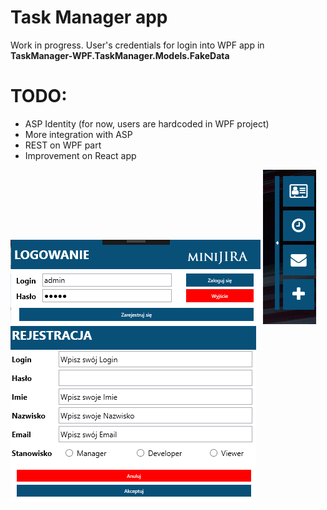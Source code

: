 # Task Manager app


Work in progress.
User's credentials for login into WPF app in **TaskManager-WPF.TaskManager.Models.FakeData**

# TODO:
- ASP Identity (for now, users are hardcoded in WPF project)
- More integration with ASP
- REST on WPF part
- Improvement on React app

![My image](https://github.com/michasacuer/TaskManager-edu/blob/master/TaskManager-wpf/photos/1.PNG) ![My image](https://github.com/michasacuer/TaskManager-edu/blob/master/TaskManager-wpf/photos/2.PNG) ![My image](https://github.com/michasacuer/TaskManager-edu/blob/master/TaskManager-wpf/photos/3.PNG)

